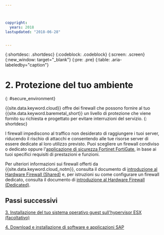 ```yaml
---



copyright:
  years: 2018
lastupdated: "2018-06-28"


---
```


{:shortdesc: .shortdesc}
{:codeblock: .codeblock}
{:screen: .screen}
{:new_window: target="_blank"}
{:pre: .pre}
{:table: .aria-labeledby="caption"}

# 2. Protezione del tuo ambiente
{: #secure_environment}

{{site.data.keyword.cloud}} offre dei firewall che possono fornire al tuo {{site.data.keyword.baremetal_short}} un livello di protezione che viene fornito su richiesta e progettato per evitare interruzioni del servizio.
{: shortdesc}

I firewall impediscono al traffico non desiderato di raggiungere i tuoi server, riducendo il rischio di attacchi e consentendo alle tue risorse server di essere dedicate al loro utilizzo previsto. Puoi scegliere un firewall condiviso o dedicato oppure l'[applicazione di sicurezza Fortinet FortiGate](https://console.bluemix.net/docs/infrastructure/fortigate-10g/getting-started.html#getting-started-with-fortigate-security-appliance-10gbs), in base ai tuoi specifici requisiti di prestazioni e funzioni.

Per ulteriori informazioni sui firewall offerti da {{site.data.keyword.cloud_notm}}, consulta il documento di [introduzione al Hardware Firewall (Shared)](https://console.bluemix.net/docs/infrastructure/hardware-firewall-shared/getting-started.html#getting-started) e, per istruzioni su come configurare un firewall dedicato, consulta il documento di [introduzione al Hardware Firewall (Dedicated)](https://console.bluemix.net/docs/infrastructure/hardware-firewall-dedicated/getting-started.html#getting-started).

## Passi successivi

  [3. Installazione del tuo sistema operativo guest sull'hypervisor ESX (facoltativo)](/docs/infrastructure/sap-netweaver/sap-installing-guest-operating-system-VMware-deployments.html)

  [4. Download e installazione di software e applicazioni SAP](/docs/infrastructure/sap-netweaver/sap-installing-SAP-landscape.html)
  
  
